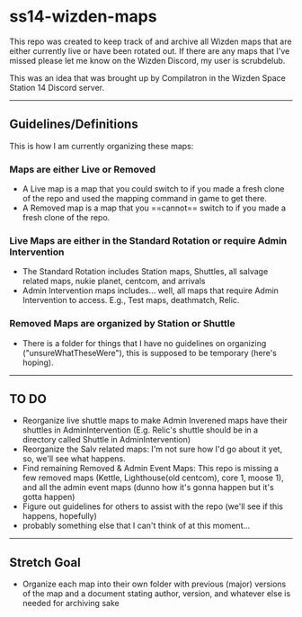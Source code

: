 # ss14-wizden-maps

This repo was created to keep track of and archive all Wizden maps that are either currently live or have been rotated out.
If there are any maps that I've missed please let me know on the Wizden Discord, my user is scrubdelub. 

This was an idea that was brought up by Compilatron in the Wizden Space Station 14 Discord server.   

---
## Guidelines/Definitions
This is how I am currently organizing these maps:

### Maps are either Live or Removed
- A Live map is a map that you could switch to if you made a fresh clone of the repo and used the mapping command in game to get there.
- A Removed map is a map that you ==cannot== switch to if you made a fresh clone of the repo.

### Live Maps are either in the Standard Rotation or require Admin Intervention 
- The Standard Rotation includes Station maps, Shuttles, all salvage related maps, nukie planet, centcom, and arrivals 
- Admin Intervention maps includes... well, all maps that require Admin Intervention to access. E.g., Test maps, deathmatch, Relic.

### Removed Maps are organized by Station or Shuttle
- There is a folder for things that I have no guidelines on organizing ("unsureWhatTheseWere"), this is supposed to be temporary (here's hoping).

--- 
## TO DO
- Reorganize live shuttle maps to make Admin Inverened maps have their shuttles in AdminIntervention (E.g. Relic's shuttle should be in a directory called Shuttle in AdminIntervention)
- Reorganize the Salv related maps: I'm not sure how I'd go about it yet, so, we'll see what happens.
- Find remaining Removed & Admin Event Maps: This repo is missing a few removed maps (Kettle, Lighthouse(old centcom), core 1, moose 1), and all the admin event maps (dunno how it's gonna happen but it's gotta happen)
- Figure out guidelines for others to assist with the repo (we'll see if this happens, hopefully)
- probably something else that I can't think of at this moment...

---
## Stretch Goal
- Organize each map into their own folder with previous (major) versions of the map and a document stating author, version, and whatever else is needed for archiving sake
